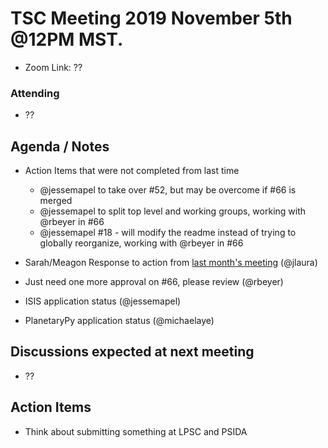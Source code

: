 # TSC Meeting 2019 November 5th @12PM MST.
- Zoom Link: ??

### Attending
- ??

## Agenda / Notes
- Action Items that were not completed from last time
  - @jessemapel to take over #52, but may be overcome if #66 is merged
  - @jessemapel to split top level and working groups, working with @rbeyer in #66
  - @jessemapel #18 - will modify the readme instead of trying to globally reorganize, working with @rbeyer in #66

- Sarah/Meagon Response to action from [last month's meeting](2019-10-08.md) (@jlaura)
- Just need one more approval on #66, please review (@rbeyer)
- ISIS application status (@jessemapel)
- PlanetaryPy application status (@michaelaye)

## Discussions expected at next meeting
- ??

## Action Items
- Think about submitting something at LPSC and PSIDA
